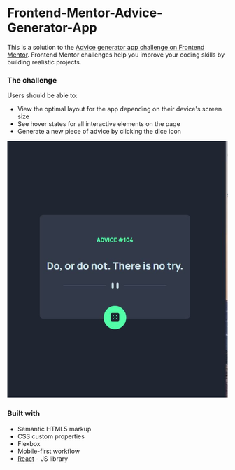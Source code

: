 # Frontend-Mentor-Advice-Generator-App

This is a solution to the [Advice generator app challenge on Frontend Mentor](https://www.frontendmentor.io/challenges/advice-generator-app-QdUG-13db). Frontend Mentor challenges help you improve your coding skills by building realistic projects.

### The challenge

Users should be able to:

- View the optimal layout for the app depending on their device's screen size
- See hover states for all interactive elements on the page
- Generate a new piece of advice by clicking the dice icon

<img src="/src/images/screenshot.JPG" alt="Img challenge" title="Advice Card Generator">

### Built with

- Semantic HTML5 markup
- CSS custom properties
- Flexbox
- Mobile-first workflow
- [React](https://reactjs.org/) - JS library